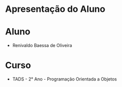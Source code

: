 # Apresentação do Aluno
# Aluno
+ Renivaldo Baessa de Oliveira
# Curso
+ TADS - 2° Ano - Programação Orientada a Objetos

